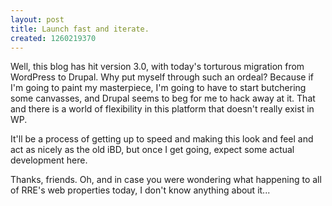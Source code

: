 ```yaml
--- 
layout: post
title: Launch fast and iterate.
created: 1260219370
---
```

<p>Well, this blog has hit version 3.0, with today's torturous migration from WordPress to Drupal.  Why put myself through such an ordeal?  Because if I'm going to paint my masterpiece, I'm going to have to start butchering some canvasses, and Drupal seems to beg for me to hack away at it.  That and there is a world of flexibility in this platform that doesn't really exist in WP.  </p>

<p>It'll be a process of getting up to speed and making this look and feel and act as nicely as the old iBD, but once I get going, expect some actual development here.</p>

<p>Thanks, friends.  Oh, and in case you were wondering what happening to all of RRE's web properties today, I don't know anything about it...</p>
